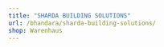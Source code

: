 ```yaml
---
title: "SHARDA BUILDING SOLUTIONS"
url: /bhandara/sharda-building-solutions/
shop: Warenhaus
---
```

